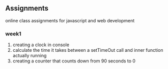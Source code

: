 ## Assignments 
online class assignments for javascript and web development 
### week1 
1) creating a clock in console 
2) calculate the time it takes between a setTimeOut call and inner function actually running
3) creating a counter that counts down from 90 seconds to 0 